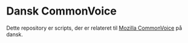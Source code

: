 # Dansk CommonVoice

Dette repository er scripts, der er relateret til
[Mozilla CommonVoice](https://commonvoice.mozilla.org/da)
på dansk.
